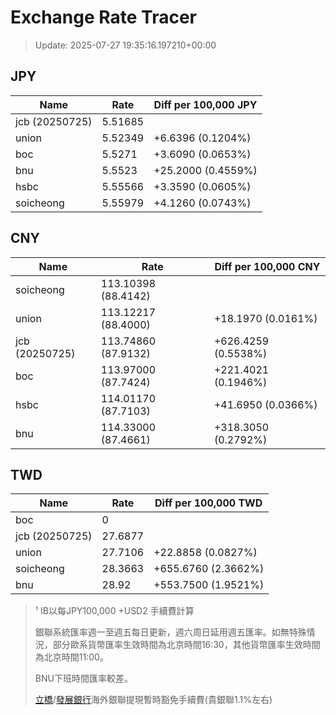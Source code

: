 # Exchange Rate Tracer

> Update: 2025-07-27 19:35:16.197210+00:00

## JPY

| Name           |    Rate | Diff per 100,000 JPY   |
|----------------|---------|------------------------|
| jcb (20250725) | 5.51685 |                        |
| union          | 5.52349 | +6.6396 (0.1204%)      |
| boc            | 5.5271  | +3.6090 (0.0653%)      |
| bnu            | 5.5523  | +25.2000 (0.4559%)     |
| hsbc           | 5.55566 | +3.3590 (0.0605%)      |
| soicheong      | 5.55979 | +4.1260 (0.0743%)      |

## CNY

| Name           | Rate                | Diff per 100,000 CNY   |
|----------------|---------------------|------------------------|
| soicheong      | 113.10398	(88.4142) |                        |
| union          | 113.12217	(88.4000) | +18.1970 (0.0161%)     |
| jcb (20250725) | 113.74860	(87.9132) | +626.4259 (0.5538%)    |
| boc            | 113.97000	(87.7424) | +221.4021 (0.1946%)    |
| hsbc           | 114.01170	(87.7103) | +41.6950 (0.0366%)     |
| bnu            | 114.33000	(87.4661) | +318.3050 (0.2792%)    |

## TWD

| Name           |    Rate | Diff per 100,000 TWD   |
|----------------|---------|------------------------|
| boc            |  0      |                        |
| jcb (20250725) | 27.6877 |                        |
| union          | 27.7106 | +22.8858 (0.0827%)     |
| soicheong      | 28.3663 | +655.6760 (2.3662%)    |
| bnu            | 28.92   | +553.7500 (1.9521%)    |


> ¹ IB以每JPY100,000 +USD2 手續費計算
>
> 銀聯系統匯率週一至週五每日更新，週六周日延用週五匯率。如無特殊情況，部分歐系貨幣匯率生效時間為北京時間16:30，其他貨幣匯率生效時間為北京時間11:00。
>
> BNU下班時間匯率較差。
>
> [立橋](https://www.wlbank.com.mo/uploads/ueditor/file/20181211/1544536513900230.pdf)/[發展銀行](https://www.mdb.com.mo/Service_Charges_20230728.pdf)海外銀聯提現暫時豁免手續費(貴銀聯1.1%左右)

